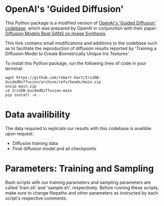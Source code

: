 # OpenAI's 'Guided Diffusion'
This Python package is a modified version of [OpenAI's 'Guided Diffusion' codebase](https://github.com/openai/guided-diffusion), which was prepared by OpenAI in conjunction with their paper: [Diffusion Models Beat GANS on Image Synthesis](http://arxiv.org/abs/2105.05233).

This fork contains small modifications and additions to the codebase such as to facilitate the reproduction of diffusion results reported by 'Training a Diffusion Model to Create Biometrically Unique Iris Textures'.

To install this Python package, run the following lines of code in your terminal:

```
wget https://github.com/robert-hart/IrisDB-GuidedDiffusion/archive/refs/heads/main.zip
unzip main.zip
cd IrisDB-GuidedDiffusion-main
pip install -e .
```

# Data availibility

The data required to replicate our results with this codebase is availible upon request:

* Diffusion training data
* Final diffusion model and all checkpoints

# Parameters: Training and Sampling

Bash scripts with our training parameters and sampling parameters are called 'train.sh' and 'sample.sh', respectively. Before running these scripts, make sure to change filepaths and other parameters as instructed by each script's respective comments.

